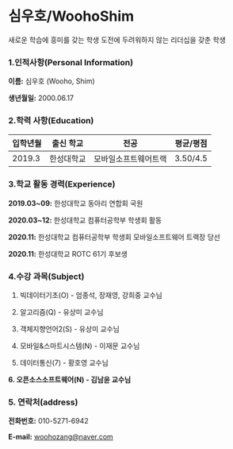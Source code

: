 # 심우호/WoohoShim
새로운 학습에 흥미를 갖는 학생
도전에 두려워하지 않는 리더십을 갖춘 학생

### 1.인적사항(Personal Information)  
  **이름:** 심우호 (Wooho, Shim)

  **생년월일:** 2000.06.17
  
### 2.학력 사항(Education)  

| 입학년월 | 출신 학교 |전공 | 평균/평점 | 
| :---         |    :---:   |    :---:      | :---:       |  
| 2019.3 | 한성대학교   |모바일소프트웨어트랙| 3.50/4.5 |

### 3.학교 활동 경력(Experience)
  **2019.03~09:** 한성대학교 동아리 연합회 국원  
  
  **2020.03~12:** 한성대학교 컴퓨터공학부 학생회 활동  
  
  **2020.11:** 한성대학교 컴퓨터공학부 학생회 모바일소프트웨어 트랙장 당선  
  
  **2020.11:** 한성대학교 ROTC 61기 후보생
  
### 4.수강 과목(Subject)
  1. 빅데이터기초(O) - 엄종석, 장재영, 강희중 교수님  
  
  2. 알고리즘(Q) - 유상미 교수님  
  
  3. 객체지향언어2(S) - 유상미 교수님  
  
  4. 모바일&스마트시스템(N) - 이재문 교수님  
  
  5. 데이터통신(7) - 황호영 교수님  
  
  **6. 오픈소스소프트웨어(N) - 김남윤 교수님**
  
### 5. 연락처(address)
  **전화번호:** 010-5271-6942  
  
  **E-mail:** woohozang@naver.com
